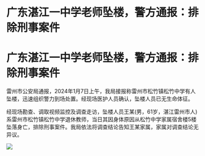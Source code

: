 # 广东湛江一中学老师坠楼，警方通报：排除刑事案件

# 广东湛江一中学老师坠楼，警方通报：排除刑事案件

雷州市公安局通报，2024年1月7日上午，我局接报称雷州市松竹镇松竹中学有人坠楼，迅速组织警力到场处置。经现场医护人员确认，坠楼人员已无生命体征。

经现场勘查、调取视频监控及调查走访，坠楼人员王某(男，61岁，湛江雷州市人)系雷州市松竹镇松竹中学退休教师，当日其因身体原因从松竹中学家属宿舍楼5楼坠落身亡，排除刑事案件。我局依法将调查结论告知王某家属，家属对调查结论无异议。

![](https://inews.gtimg.com/om_bt/OGpdcSozrsg6UeclYR4P9CUjRvy8_2vOvEMUoiTUo5BdwAA/1000)

